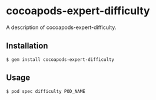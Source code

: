 # cocoapods-expert-difficulty

A description of cocoapods-expert-difficulty.

## Installation

    $ gem install cocoapods-expert-difficulty

## Usage

    $ pod spec difficulty POD_NAME
